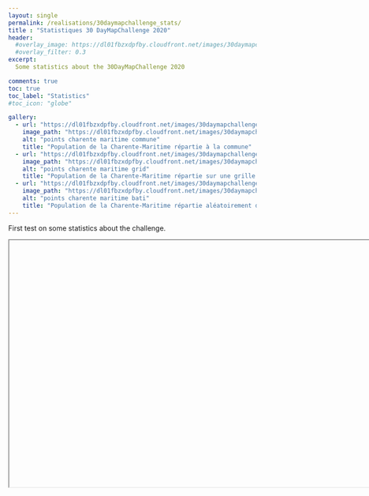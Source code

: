 ```yaml
---
layout: single
permalink: /realisations/30daymapchallenge_stats/  
title : "Statistiques 30 DayMapChallenge 2020"   
header:
  #overlay_image: https://dl01fbzxdpfby.cloudfront.net/images/30daymapchallenge/map_challenge_themes_2020_ac.webp
  #overlay_filter: 0.3
excerpt:
  Some statistics about the 30DayMapChallenge 2020

comments: true
toc: true
toc_label: "Statistics"
#toc_icon: "globe"

gallery:
  - url: "https://dl01fbzxdpfby.cloudfront.net/images/30daymapchallenge/day1_pop_city_17.webp"
    image_path: "https://dl01fbzxdpfby.cloudfront.net/images/30daymapchallenge/day1_pop_city_17.webp"
    alt: "points charente maritime commune"
    title: "Population de la Charente-Maritime répartie à la commune"
  - url: "https://dl01fbzxdpfby.cloudfront.net/images/30daymapchallenge/day1_pop_square_17.webp"
    image_path: "https://dl01fbzxdpfby.cloudfront.net/images/30daymapchallenge/day1_pop_square_17.webp"
    alt: "points charente maritime grid"
    title: "Population de la Charente-Maritime répartie sur une grille de 200m de coté"
  - url: "https://dl01fbzxdpfby.cloudfront.net/images/30daymapchallenge/day1_pop_building_17.webp"
    image_path: "https://dl01fbzxdpfby.cloudfront.net/images/30daymapchallenge/day1_pop_building_17.webp"
    alt: "points charente maritime bati"
    title: "Population de la Charente-Maritime répartie aléatoirement dans les bâtiments"
---
```

First test on some statistics about the challenge.

<iframe id="inlineFrameExample"
    title="Inline Frame Example"
    width="800"
    height="500"
    src="C:/Users/Aurelien/Documents/GitHub/aurelienchaumet.github.io/_pages/realisations/export1.html">
</iframe>
